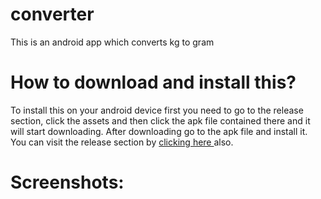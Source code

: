 # converter
This is an android app which converts kg to gram
# How to download and install this?
To install this on your android device first you need to go to the release section, click the assets and then click the apk file contained there and it will start downloading.
After downloading go to the apk file and install it. You can visit the release section by <a href=""> clicking here </a> also.
# Screenshots: 
